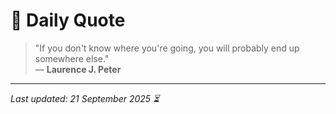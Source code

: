 # 📜 Daily Quote

> "If you don't know where you're going, you will probably end up somewhere else."  
> — **Laurence J. Peter**

---

_Last updated: 21 September 2025 ⏳_
